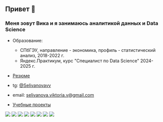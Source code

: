 ## Привет 👋

### Меня зовут Вика и я занимаюсь аналитикой данных и Data Science

* Образование:
  
  * СПбГЭУ, направление - экономика, профиль - статистический анализ, 2018-2022 г.
  * Яндекс.Практикум, курс "Специалист по Data Science" 2024-2025 г.

* [Резюме](https://spb.hh.ru/resume/617d0840ff0cddc6680039ed1f424f6d50464e)  
* tg: [@Selivanovavv](https://t.me/selivanovavv)  
* email: <selivanova.viktoria.v@gmail.com>
* [Учебные проекты](https://github.com/selivanovaviktoria/ds_projects/tree/main)  

![](https://img.shields.io/badge/Python-blue?logo=python&logoColor=white&style=for-the-badge)
![](https://img.shields.io/badge/Numpy-2F4F4F?logo=numpy&logoColor=white&style=for-the-badge)
![](https://img.shields.io/badge/Pandas-778899?logo=pandas&logoColor=white&style=for-the-badge)
![](https://img.shields.io/badge/Matplotlib-white?logo=matplotlib&logoColor=grey&style=for-the-badge)
![](https://img.shields.io/badge/Seaborn-navy?logo=seaborn&logoColor=white&style=for-the-badge)
![](https://img.shields.io/badge/Sklearn-grey?logo=Scikit-learn&logoColor=white&style=for-the-badge)
![](https://img.shields.io/badge/PyTorch-B0E0E6?logo=PyTorch&logoColor=grey&style=for-the-badge)
![](https://img.shields.io/badge/PostgreSQL-6495DE?logo=PostgreSQL&logoColor=white&style=for-the-badge)


<!--
**selivanovaviktoria/selivanovaviktoria** is a ✨ _special_ ✨ repository because its `README.md` (this file) appears on your GitHub profile.

[Резюме](https://spb.hh.ru/resume/617d0840ff0cddc6680039ed1f424f6d50464e)

- 🔭 I’m currently working on ...
- 🌱 I’m currently learning ...
- 👯 I’m looking to collaborate on ...
- 🤔 I’m looking for help with ...
- 💬 Ask me about ...
- 📫 How to reach me: ...
- 😄 Pronouns: ...
- ⚡ Fun fact: ...
-->
